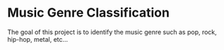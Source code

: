 # Music Genre Classification

The goal of this project is to identify the music genre such as pop, rock, hip-hop, metal, etc...